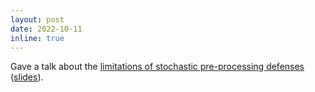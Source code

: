 ```yaml
---
layout: post
date: 2022-10-11
inline: true
---
```


Gave a talk about the [limitations of stochastic pre-processing defenses](https://arxiv.org/abs/2206.09491) ([slides](assets/pdf/stochastic-preprocessing-slides.pdf)).
